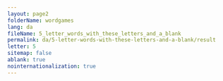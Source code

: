 ```yaml
---
layout: page2
folderName: wordgames
lang: da
fileName: 5_letter_words_with_these_letters_and_a_blank
permalink: da/5-letter-words-with-these-letters-and-a-blank/result
letter: 5
sitemap: false
ablank: true
nointernationalization: true
---
```

